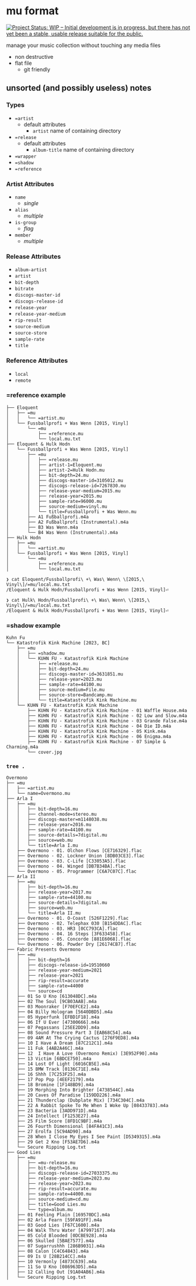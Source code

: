 # mu format 
[![Project Status: WIP – Initial development is in progress, but there has not yet been a stable, usable release suitable for the public.](https://www.repostatus.org/badges/latest/wip.svg)](https://www.repostatus.org/#wip)

manage your music collection without touching any media files

* non destructive
* flat file
  * git friendly
 
## unsorted (and possibly useless) notes

### Types

* `=artist`
  * default attributes
    * `artist` name of containing directory
* `=release`
  * default attributes
    * `album-title` name of containing directory
* `=wrapper`
* `=shadow`
* `=reference`

###  Artist Attributes
* `name`
  * *single*
* `alias`
  * *multiple*
* `is-group`
  * *flag*
* `member`
  * *multiple*

### Release Attributes
* `album-artist`
* `artist`
* `bit-depth`
* `bitrate`
* `discogs-master-id`
* `discogs-release-id`
* `release-year`
* `release-year-medium`
* `rip-result`
* `source-medium`
* `source-store`
* `sample-rate`
* `title`

### Reference Attributes
* `local`
* `remote`

### =reference example

```
├── Eloquent
│   ├── =mu
│   │   └── =artist.mu
│   └── Fussballprofi + Was Wenn [2015, Vinyl]
│       └── =mu
│           ├── =reference.mu
│           └── local.mu.txt
├── Eloquent & Hulk Hodn
│   └── Fussballprofi + Was Wenn [2015, Vinyl]
│       ├── =mu
│       │   ├── =release.mu
│       │   ├── artist-1=Eloquent.mu
│       │   ├── artist-2=Hulk Hodn.mu
│       │   ├── bit-depth=24.mu
│       │   ├── discogs-master-id=3105012.mu
│       │   ├── discogs-release-id=7267830.mu
│       │   ├── release-year-medium=2015.mu
│       │   ├── release-year=2015.mu
│       │   ├── sample-rate=96000.mu
│       │   ├── source-medium=vinyl.mu
│       │   └── title=Fussballprofi + Was Wenn.mu
│       ├── A1 Fußballprofi.m4a
│       ├── A2 Fußballprofi (Instrumental).m4a
│       ├── B3 Was Wenn.m4a
│       └── B4 Was Wenn (Instrumental).m4a
├── Hulk Hodn
│   ├── =mu
│   │   └── =artist.mu
│   └── Fussballprofi + Was Wenn [2015, Vinyl]
│       └── =mu
│           ├── =reference.mu
│           └── local.mu.txt
```

```
❯ cat Eloquent/Fussballprofi\ +\ Was\ Wenn\ \[2015,\ Vinyl\]/=mu/local.mu.txt 
/Eloquent & Hulk Hodn/Fussballprofi + Was Wenn [2015, Vinyl]⏎ 
```

```
❯ cat Hulk\ Hodn/Fussballprofi\ +\ Was\ Wenn\ \[2015,\ Vinyl\]/=mu/local.mu.txt 
/Eloquent & Hulk Hodn/Fussballprofi + Was Wenn [2015, Vinyl]⏎ 
```



### =shadow example

```
Kuhn Fu
└── Katastrofik Kink Machine [2023, BC]
    ├── =mu
    │   ├── =shadow.mu
    │   └── KUHN FU - Katastrofik Kink Machine
    │       ├── =release.mu
    │       ├── bit-depth=24.mu
    │       ├── discogs-master-id=3631851.mu
    │       ├── release-year=2023.mu
    │       ├── sample-rate=44100.mu
    │       ├── source-medium=File.mu
    │       ├── source-store=Bandcamp.mu
    │       └── title=Katastrofik Kink Machine.mu
    └── KUHN FU - Katastrofik Kink Machine
        ├── KUHN FU - Katastrofik Kink Machine - 01 Waffle House.m4a
        ├── KUHN FU - Katastrofik Kink Machine - 02 Low and Slow.m4a
        ├── KUHN FU - Katastrofik Kink Machine - 03 Grande False.m4a
        ├── KUHN FU - Katastrofik Kink Machine - 04 Die ID.m4a
        ├── KUHN FU - Katastrofik Kink Machine - 05 Kink.m4a
        ├── KUHN FU - Katastrofik Kink Machine - 06 Enigma.m4a
        ├── KUHN FU - Katastrofik Kink Machine - 07 Simple & Charming.m4a
        └── cover.jpg
```

### `tree .`

```
Overmono
├── =mu
│   ├── =artist.mu
│   └── name=Overmono.mu
├── Arla I
│   ├── =mu
│   │   ├── bit-depth=16.mu
│   │   ├── channel-mode=stereo.mu
│   │   ├── discogs-master=m1148038.mu
│   │   ├── release-year=2016.mu
│   │   ├── sample-rate=44100.mu
│   │   ├── source-details=7digital.mu
│   │   ├── source=web.mu
│   │   └── title=Arla I.mu
│   ├── Overmono - 01. Olchon Flows [CE716329].flac
│   ├── Overmono - 02. Lockner Union [8DB03CE3].flac
│   ├── Overmono - 03. C-Life [C33053A5].flac
│   ├── Overmono - 04. Winged [DB7B34BA].flac
│   └── Overmono - 05. Programmer [C6A7C07C].flac
├── Arla II
│   ├── =mu
│   │   ├── bit-depth=16.mu
│   │   ├── release-year=2017.mu
│   │   ├── sample-rate=44100.mu
│   │   ├── source-details=7digital.mu
│   │   ├── source=web.mu
│   │   └── title=Arla II.mu
│   ├── Overmono - 01. O-Coast [526F1229].flac
│   ├── Overmono - 02. Telephax 030 [B154DDAC].flac
│   ├── Overmono - 03. HR3 [0CC793CA].flac
│   ├── Overmono - 04. 16 Steps [3F633458].flac
│   ├── Overmono - 05. Concorde [881E6068].flac
│   └── Overmono - 06. Powder Dry [26174CB7].flac
├── Fabric Presents Overmono
│   ├── =mu
│   │   ├── bit-depth=16
│   │   ├── discogs-release-id=19510660
│   │   ├── release-year-medium=2021
│   │   ├── release-year=2021
│   │   ├── rip-result=accurate
│   │   ├── sample-rate=44000
│   │   └── source=cd
│   ├── 01 So U Kno [613048DC].m4a
│   ├── 02 The Soul [9CB03AAB].m4a
│   ├── 03 Moonraker [F70EFCE2].m4a
│   ├── 04 Billy Hologram [5640DBD5].m4a
│   ├── 05 Hyperfunk [EFBD1F18].m4a
│   ├── 06 If U Ever [47300666].m4a
│   ├── 07 Pegassans [25EE2DD9].m4a
│   ├── 08 Sound Pressure Part 3 [EAB68C54].m4a
│   ├── 09 4AM At The Crying Cactus [276F9ED8].m4a
│   ├── 10 I Have A Dream [87C212C1].m4a
│   ├── 11 Fuk [4AB2A46C].m4a
│   ├── 12  I Have A Love (Overmono Remix) [3E952F90].m4a
│   ├── 13 Victim [6BDCE750].m4a
│   ├── 14 Lost Of Light [6016CB5E].m4a
│   ├── 15 BMW Track [0136C71E].m4a
│   ├── 16 Shhh [7C253F25].m4a
│   ├── 17 Pop Pop [4EEF2179].m4a
│   ├── 18 Bromine [1F148BD9].m4a
│   ├── 19 Morphing Into Brighter [4738544C].m4a
│   ├── 20 Caves Of Paradise [159DD226].m4a
│   ├── 21 Thunderclap (Dubplate Mix) [734C304C].m4a
│   ├── 22 A Rabbit Spoke To Me When I Woke Up [08433783].m4a
│   ├── 23 Bacteria [3ADD971D].m4a
│   ├── 24 Intellect [F1253E27].m4a
│   ├── 25 Film Score [8FD1C9BF].m4a
│   ├── 26 Fourth Dimensional [84FA41C3].m4a
│   ├── 27 Erolfa [5C94AD90].m4a
│   ├── 28 When I Close My Eyes I See Paint [D5349315].m4a
│   ├── 29 Get 2 Kno [F53AE7D6].m4a
│   └── Secure Ripping Log.txt
├── Good Lies
│   ├── =mu
│   │   ├── =mu-release.mu
│   │   ├── bit-depth=16.mu
│   │   ├── discogs-release-id=27033375.mu
│   │   ├── release-year-medium=2023.mu
│   │   ├── release-year=2023.mu
│   │   ├── rip-result=accurate.mu
│   │   ├── sample-rate=44000.mu
│   │   ├── source-medium=cd.mu
│   │   ├── title=Good Lies.mu
│   │   └── type=album.mu
│   ├── 01 Feeling Plain [169570DC].m4a
│   ├── 02 Arla Fearn [59FA91FF].m4a
│   ├── 03 Good Lies [F67C1600].m4a
│   ├── 04 Walk Thru Water [A7997167].m4a
│   ├── 05 Cold Blooded [0DCBE928].m4a
│   ├── 06 Skulled [5BAE7577].m4a
│   ├── 07 Sugarrushhh [286B9031].m4a
│   ├── 08 Calon [C4C64843].m4a
│   ├── 09 Is U [28B214CC].m4a
│   ├── 10 Vermonly [4873C639].m4a
│   ├── 11 So U Kno [086963D5].m4a
│   ├── 12 Calling Out [91A04AB6].m4a
│   └── Secure Ripping Log.txt
```
